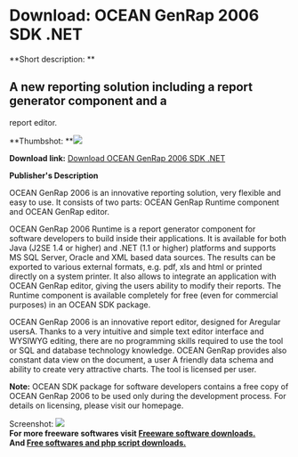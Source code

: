 # Download: OCEAN GenRap 2006 SDK .NET

**Short description: **

## A new reporting solution including a report generator component and a
report editor.

  
**Thumbshot: **![](http://www.freewarefiles.com/screenshot/oceangenrap_md.gif)   
  
**Download link:** [Download OCEAN GenRap 2006 SDK .NET](http://freesoftwares.boysofts.com/OCEAN-GenRap-SDK-NET_program_18039.html)  
  

**Publisher's Description**  
  

OCEAN GenRap 2006 is an innovative reporting solution, very flexible and easy
to use. It consists of two parts: OCEAN GenRap Runtime component and OCEAN
GenRap editor.  
  
OCEAN GenRap 2006 Runtime is a report generator component for software
developers to build inside their applications. It is available for both Java
(J2SE 1.4 or higher) and .NET (1.1 or higher) platforms and supports MS SQL
Server, Oracle and XML based data sources. The results can be exported to
various external formats, e.g. pdf, xls and html or printed directly on a
system printer. It also allows to integrate an application with OCEAN GenRap
editor, giving the users ability to modify their reports. The Runtime
component is available completely for free (even for commercial purposes) in
an OCEAN SDK package.  
  
OCEAN GenRap 2006 is an innovative report editor, designed for Aregular
usersA. Thanks to a very intuitive and simple text editor interface and
WYSIWYG editing, there are no programming skills required to use the tool or
SQL and database technology knowledge. OCEAN GenRap provides also constant
data view on the document, a user A friendly data schema and ability to create
very attractive charts. The tool is licensed per user.  
  
**Note:** OCEAN SDK package for software developers contains a free copy of OCEAN GenRap 2006 to be used only during the development process. For details on licensing, please visit our homepage. 

  
  
Screenshot: ![](http://www.freewarefiles.com/screenshot/oceangenrap.gif)  
**For more freeware softwares visit [Freeware software downloads.](http://freesoftwares.boysofts.com/)**   
**And [Free softwares and php script downloads.](http://www.boysofts.com/)**

